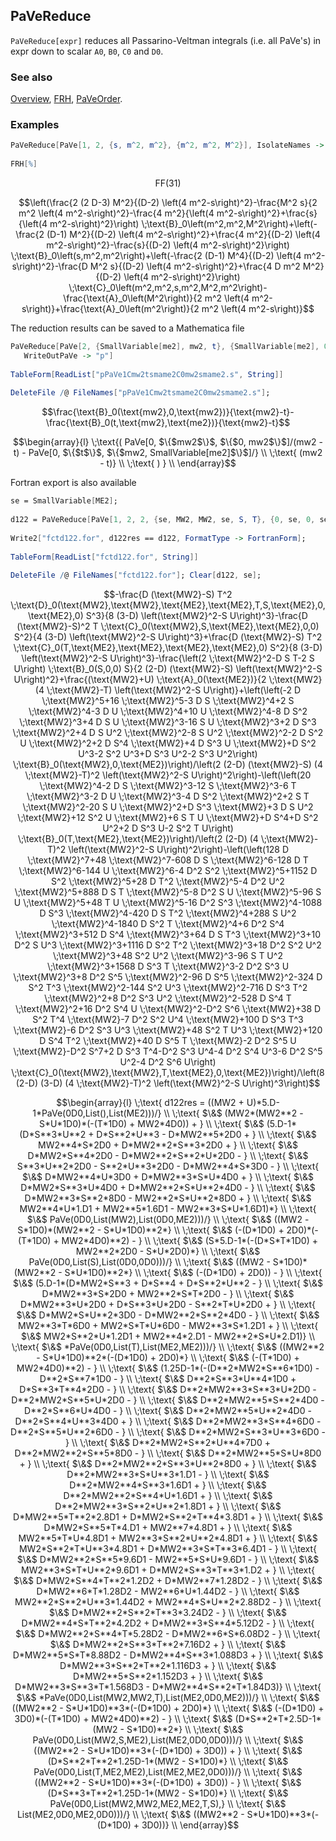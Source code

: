## PaVeReduce

`PaVeReduce[expr]` reduces all Passarino-Veltman integrals (i.e. all PaVe's) in expr down to scalar `A0`, `B0`, `C0` and `D0`.

### See also

[Overview](Extra/FeynCalc.md), [FRH](FRH.md), [PaVeOrder](PaVeOrder.md).

### Examples

```mathematica
PaVeReduce[PaVe[1, 2, {s, m^2, m^2}, {m^2, m^2, M^2}], IsolateNames -> FF] 
 
FRH[%]
```

$$\text{FF}(31)$$

$$\left(\frac{2 (2 D-3) M^2}{(D-2) \left(4 m^2-s\right)^2}-\frac{M^2 s}{2 m^2 \left(4 m^2-s\right)^2}-\frac{4 m^2}{\left(4 m^2-s\right)^2}+\frac{s}{\left(4 m^2-s\right)^2}\right) \;\text{B}_0\left(m^2,m^2,M^2\right)+\left(-\frac{2 (D-1) M^2}{(D-2) \left(4 m^2-s\right)^2}+\frac{4 m^2}{(D-2) \left(4 m^2-s\right)^2}-\frac{s}{(D-2) \left(4 m^2-s\right)^2}\right) \;\text{B}_0\left(s,m^2,m^2\right)+\left(-\frac{2 (D-1) M^4}{(D-2) \left(4 m^2-s\right)^2}-\frac{D M^2 s}{(D-2) \left(4 m^2-s\right)^2}+\frac{4 D m^2 M^2}{(D-2) \left(4 m^2-s\right)^2}\right) \;\text{C}_0\left(m^2,m^2,s,m^2,M^2,m^2\right)-\frac{\text{A}_0\left(M^2\right)}{2 m^2 \left(4 m^2-s\right)}+\frac{\text{A}_0\left(m^2\right)}{2 m^2 \left(4 m^2-s\right)}$$

The reduction results can be saved to a Mathematica file

```mathematica
PaVeReduce[PaVe[2, {SmallVariable[me2], mw2, t}, {SmallVariable[me2], 0, mw2}],
   WriteOutPaVe -> "p"] 
 
TableForm[ReadList["pPaVe1Cmw2tsmame2C0mw2smame2.s", String]] 
 
DeleteFile /@ FileNames["pPaVe1Cmw2tsmame2C0mw2smame2.s"];
```

$$\frac{\text{B}_0(\text{mw2},0,\text{mw2})}{\text{mw2}-t}-\frac{\text{B}_0(t,\text{mw2},\text{me2})}{\text{mw2}-t}$$

$$\begin{array}{l}
 \;\text{( PaVe[0, $\{$mw2$\}$, $\{$0, mw2$\}$]/(mw2 - t) - PaVe[0, $\{$t$\}$, $\{$mw2, SmallVariable[me2]$\}$]/} \\
 \;\text{  (mw2 - t)} \\
 \;\text{  ) } \\
\end{array}$$

Fortran export is also available

```mathematica
se = SmallVariable[ME2]; 
 
d122 = PaVeReduce[PaVe[1, 2, 2, {se, MW2, MW2, se, S, T}, {0, se, 0, se}], Mandelstam -> {S, T, U, 2 MW2}, IsolateNames -> F] // FRH 
 
Write2["fctd122.for", d122res == d122, FormatType -> FortranForm]; 
 
TableForm[ReadList["fctd122.for", String]] 
 
DeleteFile /@ FileNames["fctd122.for"]; Clear[d122, se]; 
```

$$-\frac{D (\text{MW2}-S) T^2 \;\text{D}_0(\text{MW2},\text{MW2},\text{ME2},\text{ME2},T,S,\text{ME2},0,\text{ME2},0) S^3}{8 (3-D) \left(\text{MW2}^2-S U\right)^3}-\frac{D (\text{MW2}-S)^2 T \;\text{C}_0(\text{MW2},S,\text{ME2},\text{ME2},0,0) S^2}{4 (3-D) \left(\text{MW2}^2-S U\right)^3}+\frac{D (\text{MW2}-S) T^2 \;\text{C}_0(T,\text{ME2},\text{ME2},\text{ME2},\text{ME2},0) S^2}{8 (3-D) \left(\text{MW2}^2-S U\right)^3}-\frac{\left(2 \;\text{MW2}^2-D S T-2 S U\right) \;\text{B}_0(S,0,0) S}{2 (2-D) (\text{MW2}-S) \left(\text{MW2}^2-S U\right)^2}+\frac{(\text{MW2}+U) \;\text{A}_0(\text{ME2})}{2 \;\text{MW2} (4 \;\text{MW2}-T) \left(\text{MW2}^2-S U\right)}+\left(\left(-2 D \;\text{MW2}^5+16 \;\text{MW2}^5-3 D S \;\text{MW2}^4+2 S \;\text{MW2}^4-3 D U \;\text{MW2}^4+10 U \;\text{MW2}^4-8 D S^2 \;\text{MW2}^3+4 D S U \;\text{MW2}^3-16 S U \;\text{MW2}^3+2 D S^3 \;\text{MW2}^2+4 D S U^2 \;\text{MW2}^2-8 S U^2 \;\text{MW2}^2-2 D S^2 U \;\text{MW2}^2+2 D S^4 \;\text{MW2}+4 D S^3 U \;\text{MW2}+D S^2 U^3-2 S^2 U^3+D S^3 U^2-2 S^3 U^2\right) \;\text{B}_0(\text{MW2},0,\text{ME2})\right)/\left(2 (2-D) (\text{MW2}-S) (4 \;\text{MW2}-T)^2 \left(\text{MW2}^2-S U\right)^2\right)-\left(\left(20 \;\text{MW2}^4-2 D S \;\text{MW2}^3-12 S \;\text{MW2}^3-6 T \;\text{MW2}^3-2 D U \;\text{MW2}^3-4 D S^2 \;\text{MW2}^2+2 S T \;\text{MW2}^2-20 S U \;\text{MW2}^2+D S^3 \;\text{MW2}+3 D S U^2 \;\text{MW2}+12 S^2 U \;\text{MW2}+6 S T U \;\text{MW2}+D S^4+D S^2 U^2+2 D S^3 U-2 S^2 T U\right) \;\text{B}_0(T,\text{ME2},\text{ME2})\right)/\left(2 (2-D) (4 \;\text{MW2}-T)^2 \left(\text{MW2}^2-S U\right)^2\right)-\left(\left(128 D \;\text{MW2}^7+48 \;\text{MW2}^7-608 D S \;\text{MW2}^6-128 D T \;\text{MW2}^6-144 U \;\text{MW2}^6-4 D^2 S^2 \;\text{MW2}^5+1152 D S^2 \;\text{MW2}^5+28 D T^2 \;\text{MW2}^5-4 D^2 U^2 \;\text{MW2}^5+888 D S T \;\text{MW2}^5-8 D^2 S U \;\text{MW2}^5-96 S U \;\text{MW2}^5+48 T U \;\text{MW2}^5-16 D^2 S^3 \;\text{MW2}^4-1088 D S^3 \;\text{MW2}^4-420 D S T^2 \;\text{MW2}^4+288 S U^2 \;\text{MW2}^4-1840 D S^2 T \;\text{MW2}^4+6 D^2 S^4 \;\text{MW2}^3+512 D S^4 \;\text{MW2}^3+64 D S T^3 \;\text{MW2}^3+10 D^2 S U^3 \;\text{MW2}^3+1116 D S^2 T^2 \;\text{MW2}^3+18 D^2 S^2 U^2 \;\text{MW2}^3+48 S^2 U^2 \;\text{MW2}^3-96 S T U^2 \;\text{MW2}^3+1568 D S^3 T \;\text{MW2}^3-2 D^2 S^3 U \;\text{MW2}^3+8 D^2 S^5 \;\text{MW2}^2-96 D S^5 \;\text{MW2}^2-324 D S^2 T^3 \;\text{MW2}^2-144 S^2 U^3 \;\text{MW2}^2-716 D S^3 T^2 \;\text{MW2}^2+8 D^2 S^3 U^2 \;\text{MW2}^2-528 D S^4 T \;\text{MW2}^2+16 D^2 S^4 U \;\text{MW2}^2-D^2 S^6 \;\text{MW2}+38 D S^2 T^4 \;\text{MW2}-7 D^2 S^2 U^4 \;\text{MW2}+100 D S^3 T^3 \;\text{MW2}-6 D^2 S^3 U^3 \;\text{MW2}+48 S^2 T U^3 \;\text{MW2}+120 D S^4 T^2 \;\text{MW2}+40 D S^5 T \;\text{MW2}-2 D^2 S^5 U \;\text{MW2}-D^2 S^7+2 D S^3 T^4-D^2 S^3 U^4-4 D^2 S^4 U^3-6 D^2 S^5 U^2-4 D^2 S^6 U\right) \;\text{C}_0(\text{MW2},\text{MW2},T,\text{ME2},0,\text{ME2})\right)/\left(8 (2-D) (3-D) (4 \;\text{MW2}-T)^2 \left(\text{MW2}^2-S U\right)^3\right)$$

$$\begin{array}{l}
 \;\text{        d122res = ((MW2 + U)*5.D-1*PaVe(0D0,List(),List(ME2)))/} \\
 \;\text{     $\&$   (MW2*(MW2**2 - S*U*1D0)*(-(T*1D0) + MW2*4D0)) + } \\
 \;\text{     $\&$  (5.D-1*(D*S**3*U**2 + D*S**2*U**3 - D*MW2**5*2D0 + } \\
 \;\text{     $\&$       MW2**4*S*2D0 + D*MW2**2*S**3*2D0 + } \\
 \;\text{     $\&$       D*MW2*S**4*2D0 - D*MW2**2*S**2*U*2D0 - } \\
 \;\text{     $\&$       S**3*U**2*2D0 - S**2*U**3*2D0 - D*MW2**4*S*3D0 - } \\
 \;\text{     $\&$       D*MW2**4*U*3D0 + D*MW2**3*S*U*4D0 + } \\
 \;\text{     $\&$       D*MW2*S**3*U*4D0 + D*MW2**2*S*U**2*4D0 - } \\
 \;\text{     $\&$       D*MW2**3*S**2*8D0 - MW2**2*S*U**2*8D0 + } \\
 \;\text{     $\&$       MW2**4*U*1.D1 + MW2**5*1.6D1 - MW2**3*S*U*1.6D1)*} \\
 \;\text{     $\&$     PaVe(0D0,List(MW2),List(0D0,ME2)))/} \\
 \;\text{     $\&$   ((MW2 - S*1D0)*(MW2**2 - S*U*1D0)**2*} \\
 \;\text{     $\&$     (-(D*1D0) + 2D0)*(-(T*1D0) + MW2*4D0)**2) - } \\
 \;\text{     $\&$  (S*5.D-1*(-(D*S*T*1D0) + MW2**2*2D0 - S*U*2D0)*} \\
 \;\text{     $\&$     PaVe(0D0,List(S),List(0D0,0D0)))/} \\
 \;\text{     $\&$   ((MW2 - S*1D0)*(MW2**2 - S*U*1D0)**2*} \\
 \;\text{     $\&$     (-(D*1D0) + 2D0)) - } \\
 \;\text{     $\&$  (5.D-1*(D*MW2*S**3 + D*S**4 + D*S**2*U**2 - } \\
 \;\text{     $\&$       D*MW2**3*S*2D0 + MW2**2*S*T*2D0 - } \\
 \;\text{     $\&$       D*MW2**3*U*2D0 + D*S**3*U*2D0 - S**2*T*U*2D0 + } \\
 \;\text{     $\&$       D*MW2*S*U**2*3D0 - D*MW2**2*S**2*4D0 - } \\
 \;\text{     $\&$       MW2**3*T*6D0 + MW2*S*T*U*6D0 - MW2**3*S*1.2D1 + } \\
 \;\text{     $\&$       MW2*S**2*U*1.2D1 + MW2**4*2.D1 - MW2**2*S*U*2.D1)} \\
 \;\text{     $\&$      *PaVe(0D0,List(T),List(ME2,ME2)))/} \\
 \;\text{     $\&$   ((MW2**2 - S*U*1D0)**2*(-(D*1D0) + 2D0)*} \\
 \;\text{     $\&$     (-(T*1D0) + MW2*4D0)**2) - } \\
 \;\text{     $\&$  (1.25D-1*(-(D**2*MW2*S**6*1D0) - D**2*S**7*1D0 - } \\
 \;\text{     $\&$       D**2*S**3*U**4*1D0 + D*S**3*T**4*2D0 - } \\
 \;\text{     $\&$       D**2*MW2**3*S**3*U*2D0 - D**2*MW2*S**5*U*2D0 - } \\
 \;\text{     $\&$       D**2*MW2**5*S**2*4D0 - D**2*S**6*U*4D0 - } \\
 \;\text{     $\&$       D**2*MW2**5*U**2*4D0 - D**2*S**4*U**3*4D0 + } \\
 \;\text{     $\&$       D**2*MW2**3*S**4*6D0 - D**2*S**5*U**2*6D0 - } \\
 \;\text{     $\&$       D**2*MW2*S**3*U**3*6D0 - } \\
 \;\text{     $\&$       D**2*MW2*S**2*U**4*7D0 + D**2*MW2**2*S**5*8D0 - } \\
 \;\text{     $\&$       D**2*MW2**5*S*U*8D0 + } \\
 \;\text{     $\&$       D**2*MW2**2*S**3*U**2*8D0 + } \\
 \;\text{     $\&$       D**2*MW2**3*S*U**3*1.D1 - } \\
 \;\text{     $\&$       D**2*MW2**4*S**3*1.6D1 + } \\
 \;\text{     $\&$       D**2*MW2**2*S**4*U*1.6D1 + } \\
 \;\text{     $\&$       D**2*MW2**3*S**2*U**2*1.8D1 + } \\
 \;\text{     $\&$       D*MW2**5*T**2*2.8D1 + D*MW2*S**2*T**4*3.8D1 + } \\
 \;\text{     $\&$       D*MW2*S**5*T*4.D1 + MW2**7*4.8D1 + } \\
 \;\text{     $\&$       MW2**5*T*U*4.8D1 + MW2**3*S**2*U**2*4.8D1 + } \\
 \;\text{     $\&$       MW2*S**2*T*U**3*4.8D1 + D*MW2**3*S*T**3*6.4D1 - } \\
 \;\text{     $\&$       D*MW2**2*S**5*9.6D1 - MW2**5*S*U*9.6D1 - } \\
 \;\text{     $\&$       MW2**3*S*T*U**2*9.6D1 + D*MW2*S**3*T**3*1.D2 + } \\
 \;\text{     $\&$       D*MW2*S**4*T**2*1.2D2 + D*MW2**7*1.28D2 - } \\
 \;\text{     $\&$       D*MW2**6*T*1.28D2 - MW2**6*U*1.44D2 - } \\
 \;\text{     $\&$       MW2**2*S**2*U**3*1.44D2 + MW2**4*S*U**2*2.88D2 - } \\
 \;\text{     $\&$       D*MW2**2*S**2*T**3*3.24D2 - } \\
 \;\text{     $\&$       D*MW2**4*S*T**2*4.2D2 + D*MW2**3*S**4*5.12D2 - } \\
 \;\text{     $\&$       D*MW2**2*S**4*T*5.28D2 - D*MW2**6*S*6.08D2 - } \\
 \;\text{     $\&$       D*MW2**2*S**3*T**2*7.16D2 + } \\
 \;\text{     $\&$       D*MW2**5*S*T*8.88D2 - D*MW2**4*S**3*1.088D3 + } \\
 \;\text{     $\&$       D*MW2**3*S**2*T**2*1.116D3 + } \\
 \;\text{     $\&$       D*MW2**5*S**2*1.152D3 + } \\
 \;\text{     $\&$       D*MW2**3*S**3*T*1.568D3 - D*MW2**4*S**2*T*1.84D3)} \\
 \;\text{     $\&$      *PaVe(0D0,List(MW2,MW2,T),List(ME2,0D0,ME2)))/} \\
 \;\text{     $\&$   ((MW2**2 - S*U*1D0)**3*(-(D*1D0) + 2D0)*} \\
 \;\text{     $\&$     (-(D*1D0) + 3D0)*(-(T*1D0) + MW2*4D0)**2) - } \\
 \;\text{     $\&$  (D*S**2*T*2.5D-1*(MW2 - S*1D0)**2*} \\
 \;\text{     $\&$     PaVe(0D0,List(MW2,S,ME2),List(ME2,0D0,0D0)))/} \\
 \;\text{     $\&$   ((MW2**2 - S*U*1D0)**3*(-(D*1D0) + 3D0)) + } \\
 \;\text{     $\&$  (D*S**2*T**2*1.25D-1*(MW2 - S*1D0)*} \\
 \;\text{     $\&$     PaVe(0D0,List(T,ME2,ME2),List(ME2,ME2,0D0)))/} \\
 \;\text{     $\&$   ((MW2**2 - S*U*1D0)**3*(-(D*1D0) + 3D0)) - } \\
 \;\text{     $\&$  (D*S**3*T**2*1.25D-1*(MW2 - S*1D0)*} \\
 \;\text{     $\&$     PaVe(0D0,List(MW2,MW2,ME2,ME2,T,S),} \\
 \;\text{     $\&$      List(ME2,0D0,ME2,0D0)))/} \\
 \;\text{     $\&$   ((MW2**2 - S*U*1D0)**3*(-(D*1D0) + 3D0))} \\
\end{array}$$